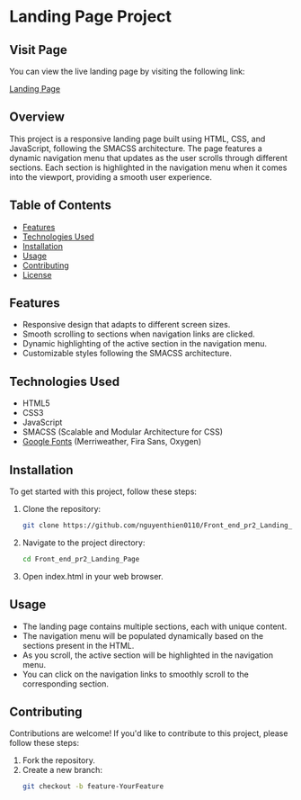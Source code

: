 # Landing Page Project

## Visit Page

You can view the live landing page by visiting the following link:

[Landing Page](https://nguyenthien0110.github.io/Front_end_pr2_Landing_Page/)

## Overview

This project is a responsive landing page built using HTML, CSS, and JavaScript, following the SMACSS architecture. The page features a dynamic navigation menu that updates as the user scrolls through different sections. Each section is highlighted in the navigation menu when it comes into the viewport, providing a smooth user experience.

## Table of Contents

- [Features](#features)
- [Technologies Used](#technologies-used)
- [Installation](#installation)
- [Usage](#usage)
- [Contributing](#contributing)
- [License](#license)

## Features

- Responsive design that adapts to different screen sizes.
- Smooth scrolling to sections when navigation links are clicked.
- Dynamic highlighting of the active section in the navigation menu.
- Customizable styles following the SMACSS architecture.

## Technologies Used

- HTML5
- CSS3
- JavaScript
- SMACSS (Scalable and Modular Architecture for CSS)
- [Google Fonts](https://fonts.google.com/) (Merriweather, Fira Sans, Oxygen)

## Installation

To get started with this project, follow these steps:

1. Clone the repository:
   ```bash
   git clone https://github.com/nguyenthien0110/Front_end_pr2_Landing_Page

2. Navigate to the project directory:
   ```bash
   cd Front_end_pr2_Landing_Page

3. Open index.html in your web browser.

## Usage

- The landing page contains multiple sections, each with unique content.
- The navigation menu will be populated dynamically based on the sections present in the HTML.
- As you scroll, the active section will be highlighted in the navigation menu.
- You can click on the navigation links to smoothly scroll to the corresponding section.

## Contributing

Contributions are welcome! If you'd like to contribute to this project, please follow these steps:

1. Fork the repository.
2. Create a new branch:
   ```bash
   git checkout -b feature-YourFeature
